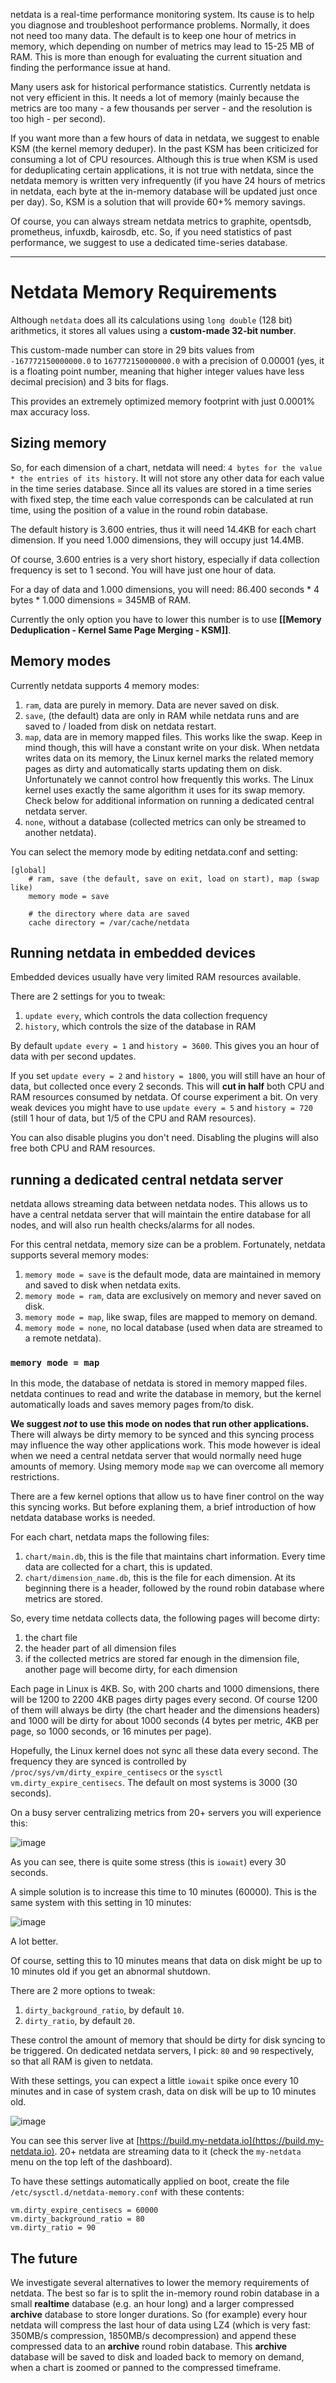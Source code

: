 
netdata is a real-time performance monitoring system. Its cause is to help you diagnose and troubleshoot performance problems. Normally, it does not need too many data. The default is to keep one hour of metrics in memory, which depending on number of metrics may lead to 15-25 MB of RAM. This is more than enough for evaluating the current situation and finding the performance issue at hand.

Many users ask for historical performance statistics. Currently netdata is not very efficient in this. It needs a lot of memory (mainly because the metrics are too many - a few thousands per server - and the resolution is too high - per second).

If you want more than a few hours of data in netdata, we suggest to enable KSM (the kernel memory deduper). In the past KSM has been criticized for consuming a lot of CPU resources. Although this is true when KSM is used for deduplicating certain applications, it is not true with netdata, since the netdata memory is written very infrequently (if you have 24 hours of metrics in netdata, each byte at the in-memory database will be updated just once per day). So, KSM is a solution that will provide 60+% memory savings.

Of course, you can always stream netdata metrics to graphite, opentsdb, prometheus, infuxdb, kairosdb, etc. So, if you need statistics of past performance, we suggest to use a dedicated time-series database.

---

# Netdata Memory Requirements

Although `netdata` does all its calculations using `long double` (128 bit) arithmetics, it stores all values using a **custom-made 32-bit number**.

This custom-made number can store in 29 bits values from `-167772150000000.0` to  `167772150000000.0` with a precision of 0.00001 (yes, it is a floating point number, meaning that higher integer values have less decimal precision) and 3 bits for flags.

This provides an extremely optimized memory footprint with just 0.0001% max accuracy loss.

## Sizing memory

So, for each dimension of a chart, netdata will need: `4 bytes for the value * the entries of its history`. It will not store any other data for each value in the time series database. Since all its values are stored in a time series with fixed step, the time each value corresponds can be calculated at run time, using the position of a value in the round robin database.

The default history is 3.600 entries, thus it will need 14.4KB for each chart dimension. If you need 1.000 dimensions, they will occupy just 14.4MB.

Of course, 3.600 entries is a very short history, especially if data collection frequency is set to 1 second. You will have just one hour of data.

For a day of data and 1.000 dimensions, you will need: 86.400 seconds * 4 bytes * 1.000 dimensions = 345MB of RAM.

Currently the only option you have to lower this number is to use **[[Memory Deduplication - Kernel Same Page Merging - KSM]]**.

## Memory modes

Currently netdata supports 4 memory modes:

1. `ram`, data are purely in memory. Data are never saved on disk.
2. `save`, (the default) data are only in RAM while netdata runs and are saved to / loaded from disk on netdata restart.
3. `map`, data are in memory mapped files. This works like the swap. Keep in mind though, this will have a constant write on your disk. When netdata writes data on its memory, the Linux kernel marks the related memory pages as dirty and automatically starts updating them on disk. Unfortunately we cannot control how frequently this works. The Linux kernel uses exactly the same algorithm it uses for its swap memory. Check below for additional information on running a dedicated central netdata server.
4. `none`, without a database (collected metrics can only be streamed to another netdata).

You can select the memory mode by editing netdata.conf and setting:

```
[global]
    # ram, save (the default, save on exit, load on start), map (swap like)
    memory mode = save

    # the directory where data are saved
    cache directory = /var/cache/netdata
```

## Running netdata in embedded devices

Embedded devices usually have very limited RAM resources available.

There are 2 settings for you to tweak:

1. `update every`, which controls the data collection frequency
2. `history`, which controls the size of the database in RAM

By default `update every = 1` and `history = 3600`. This gives you an hour of data with per second updates.

If you set `update every = 2` and `history = 1800`, you will still have an hour of data, but collected once every 2 seconds. This will **cut in half** both CPU and RAM resources consumed by netdata. Of course experiment a bit. On very weak devices you might have to use `update every = 5` and `history = 720` (still 1 hour of data, but 1/5 of the CPU and RAM resources).

You can also disable plugins you don't need. Disabling the plugins will also free both CPU and RAM resources.


## running a dedicated central netdata server

netdata allows streaming data between netdata nodes. This allows us to have a central netdata server that will maintain the entire database for all nodes, and will also run health checks/alarms for all nodes.

For this central netdata, memory size can be a problem. Fortunately, netdata supports several memory modes:

1. `memory mode = save` is the default mode, data are maintained in memory and saved to disk when netdata exits.
2. `memory mode = ram`, data are exclusively on memory and never saved on disk.
3. `memory mode = map`, like swap, files are mapped to memory on demand.
4. `memory mode = none`, no local database (used when data are streamed to a remote netdata).

### `memory mode = map`

In this mode, the database of netdata is stored in memory mapped files. netdata continues to read and write the database in memory, but the kernel automatically loads and saves memory pages from/to disk.

**We suggest _not_ to use this mode on nodes that run other applications.** There will always be dirty memory to be synced and this syncing process may influence the way other applications work. This mode however is ideal when we need a central netdata server that would normally need huge amounts of memory. Using memory mode `map` we can overcome all memory restrictions.

There are a few kernel options that allow us to have finer control on the way this syncing works. But before explaning them, a brief introduction of how netdata database works is needed.

For each chart, netdata maps the following files:

1. `chart/main.db`, this is the file that maintains chart information. Every time data are collected for a chart, this is updated.
2. `chart/dimension_name.db`, this is the file for each dimension. At its beginning there is a header, followed by the round robin database where metrics are stored.

So, every time netdata collects data, the following pages will become dirty:

1. the chart file
2. the header part of all dimension files
3. if the collected metrics are stored far enough in the dimension file, another page will become dirty, for each dimension

Each page in Linux is 4KB. So, with 200 charts and 1000 dimensions, there will be 1200 to 2200 4KB pages dirty pages every second. Of course 1200 of them will always be dirty (the chart header and the dimensions headers) and 1000 will be dirty for about 1000 seconds (4 bytes per metric, 4KB per page, so 1000 seconds, or 16 minutes per page).

Hopefully, the Linux kernel does not sync all these data every second. The frequency they are synced is controlled by `/proc/sys/vm/dirty_expire_centisecs` or the `sysctl` `vm.dirty_expire_centisecs`. The default on most systems is 3000 (30 seconds).

On a busy server centralizing metrics from 20+ servers you will experience this:

![image](https://cloud.githubusercontent.com/assets/2662304/23834750/429ab0dc-0764-11e7-821a-d7908bc881ac.png)

As you can see, there is quite some stress (this is `iowait`) every 30 seconds.

A simple solution is to increase this time to 10 minutes (60000). This is the same system with this setting in 10 minutes:

![image](https://cloud.githubusercontent.com/assets/2662304/23834784/d2304f72-0764-11e7-8389-fb830ffd973a.png)

A lot better.

Of course, setting this to 10 minutes means that data on disk might be up to 10 minutes old if you get an abnormal shutdown.

There are 2 more options to tweak:

1. `dirty_background_ratio`, by default `10`.
2. `dirty_ratio`, by default `20`.

These control the amount of memory that should be dirty for disk syncing to be triggered. On dedicated netdata servers, I pick: `80` and `90` respectively, so that all RAM is given to netdata.

With these settings, you can expect a little `iowait` spike once every 10 minutes and in case of system crash, data on disk will be up to 10 minutes old.

![image](https://cloud.githubusercontent.com/assets/2662304/23835030/ba4bf506-0768-11e7-9bc6-3b23e080c69f.png)

You can see this server live at [https://build.my-netdata.io](https://build.my-netdata.io). 20+ netdata are streaming data to it (check the `my-netdata` menu on the top left of the dashboard).

To have these settings automatically applied on boot, create the file `/etc/sysctl.d/netdata-memory.conf` with these contents:

```
vm.dirty_expire_centisecs = 60000
vm.dirty_background_ratio = 80
vm.dirty_ratio = 90
```

## The future

We investigate several alternatives to lower the memory requirements of netdata. The best so far is to split the in-memory round robin database in a small **realtime** database (e.g. an hour long) and a larger compressed **archive** database to store longer durations. So (for example) every hour netdata will compress the last hour of data using LZ4 (which is very fast: 350MB/s compression, 1850MB/s decompression) and append these compressed data to an **archive** round robin database. This **archive** database will be saved to disk and loaded back to memory on demand, when a chart is zoomed or panned to the compressed timeframe.
